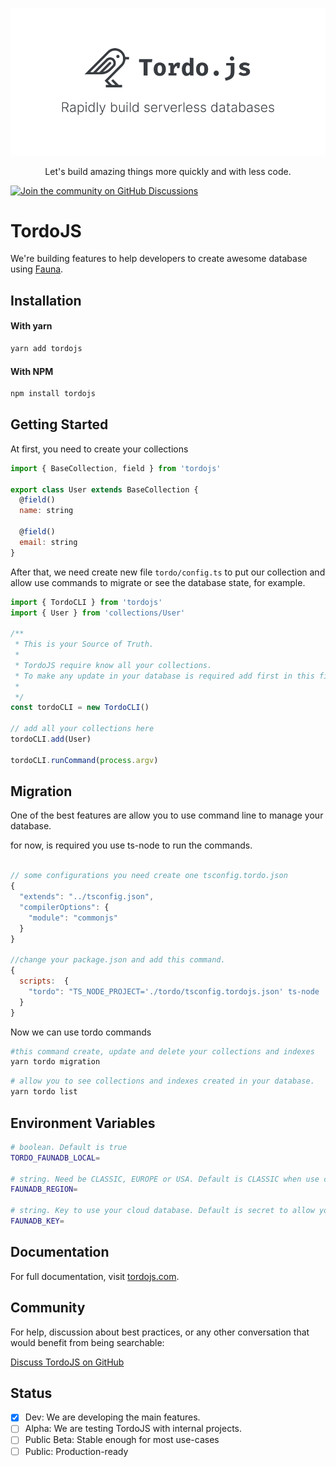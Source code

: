 <p align="center">
  <a href="https://tordojs.com">
    <img src="./media/tordojs.png" >
  </a>
  <p align="center">Let's build amazing things more quickly and with less code.</p>
</p>

[![Join the community on GitHub Discussions](https://badgen.net/badge/join%20the%20discussion/on%20github/black?icon=github)](https://github.com/irvile/tordojs/discussions)

# TordoJS

We're building features to help developers to create awesome database using [Fauna](https://fauna.com/).

## Installation

#### With yarn

```sh
yarn add tordojs
```

#### With NPM

```sh
npm install tordojs
```

## Getting Started

At first, you need to create your collections

```js
import { BaseCollection, field } from 'tordojs'

export class User extends BaseCollection {
  @field()
  name: string

  @field()
  email: string
}
```

After that, we need create new file `tordo/config.ts` to put our collection and allow use commands to migrate or see the database state, for example.

```js
import { TordoCLI } from 'tordojs'
import { User } from 'collections/User'

/**
 * This is your Source of Truth.
 *
 * TordoJS require know all your collections.
 * To make any update in your database is required add first in this file.
 *
 */
const tordoCLI = new TordoCLI()

// add all your collections here
tordoCLI.add(User)

tordoCLI.runCommand(process.argv)
```

## Migration

One of the best features are allow you to use command line to manage your database.

for now, is required you use ts-node to run the commands.

```js

// some configurations you need create one tsconfig.tordo.json
{
  "extends": "../tsconfig.json",
  "compilerOptions": {
    "module": "commonjs"
  }
}

//change your package.json and add this command.
{
  scripts:  {
    "tordo": "TS_NODE_PROJECT='./tordo/tsconfig.tordojs.json' ts-node ./tordo/config.ts"
  }
}
```

Now we can use tordo commands

```sh
#this command create, update and delete your collections and indexes
yarn tordo migration
```

```sh
# allow you to see collections and indexes created in your database.
yarn tordo list
```

## Environment Variables

```sh
# boolean. Default is true
TORDO_FAUNADB_LOCAL=

# string. Need be CLASSIC, EUROPE or USA. Default is CLASSIC when use cloud database.
FAUNADB_REGION=

# string. Key to use your cloud database. Default is secret to allow you use fauna docker
FAUNADB_KEY=
```

## Documentation

For full documentation, visit [tordojs.com](https://tordojs.com/).

## Community

For help, discussion about best practices, or any other conversation that would benefit from being searchable:

[Discuss TordoJS on GitHub](https://github.com/irvile/tordojs/discussions)

## Status

- [x] Dev: We are developing the main features.
- [ ] Alpha: We are testing TordoJS with internal projects.
- [ ] Public Beta: Stable enough for most use-cases
- [ ] Public: Production-ready
